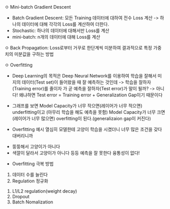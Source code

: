 ㅇ Mini-batch Gradient Descent
- Batch Gradient Descent: 모든 Training 데이터에 대하여 전수 Loss 계산
-> 하나의 데이터에 대해 각각의 Loss를 계산하여 더한다.
- Stochastic: 하나의 데이터에 대해서만 Loss를 계산
- mini-batch: n개의 데이터에 대해 Loss를 계산

ㅇ Back Propagation: Loss로부터 거꾸로 한단계씩 미분하여 결과적으로 특정 가중치의 미분값을 구하는 방법

ㅇ Overfitting
- Deep Learning의 목적은 Deep Neural Network를 이용하여 학습을 잘해서 미지의 데이터(Test set)이 들어왔을 때 잘 예측하는 것인데
-> 학습을 잘하자(Training error)를 줄이자 가 곧
예측을 잘하자(Test error)가 말이 될까?
-> 아니다! 왜냐하면 Test error = Training error + Generalization Gap이기 때문이다

* 그래프를 보면
Model Capacity가 너무 작으면(레이어가 너무 적으면) underfitting이고 (아무리 학습을 해도 예측을 못함)
Model Capacity가 너무 크면(레이어가 너무 많으면)
overfitting이 된다.(generalizaion gap이 커진다)

* Overfitting 예시
열심히 모델한테 고양이 학습을 시켰더니
너무 많은 조건을 갖다대버리니까
+ 뚱뚱해서 고양이가 아니다
+ 색깔이 달라서 고양이가 아니다
등등 예측을 잘 못한다 융통성이 없다!

* Overfitting 극복 방법
1. 데이터 수를 늘린다
2. Regulation 정규화
1) L1/L2 regulation(weight decay)
2) Dropout
3) Batch Nomalization
